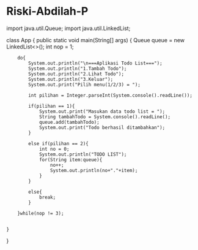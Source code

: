 # Riski-Abdilah-P

import java.util.Queue;
import java.util.LinkedList;

class App {
    public static void main(String[] args) {
        Queue<String> queue = new LinkedList<>();
        int nop = 1;
        
        do{
            System.out.println("\n===Aplikasi Todo List===");
            System.out.println("1.Tambah Todo");
            System.out.println("2.Lihat Todo");
            System.out.println("3.Keluar");
            System.out.print("Pilih menu(1/2/3) = ");
            
            int pilihan = Integer.parseInt(System.console().readLine());
            
            if(pilihan == 1){
                System.out.print("Masukan data todo list = ");
                String tambahTodo = System.console().readLine();
                queue.add(tambahTodo);
                System.out.print("Todo berhasil ditambahkan");
            }
            
            else if(pilihan == 2){
                int no = 0;
                System.out.println("TODO LIST");
                for(String item:queue){
                    no++;
                    System.out.println(no+"."+item);
                }
            }
                
            else{
                break;
            }    
     
        }while(nop != 3);
        
        
    }
}
